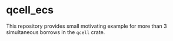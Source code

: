 # qcell_ecs

This repository provides small motivating example for more than 3 simultaneous borrows
in the `qcell` crate.
